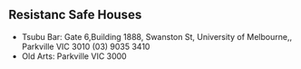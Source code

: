 
Resistanc Safe Houses
----

* Tsubu Bar: Gate 6,Building 1888, Swanston St, University of Melbourne,,
  Parkville VIC 3010 (03) 9035 3410
* Old Arts: Parkville VIC 3000
